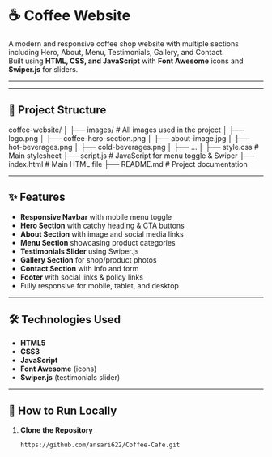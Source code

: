 # ☕ Coffee Website

A modern and responsive coffee shop website with multiple sections including Hero, About, Menu, Testimonials, Gallery, and Contact.  
Built using **HTML, CSS, and JavaScript** with **Font Awesome** icons and **Swiper.js** for sliders.

---
---

## 📂 Project Structure
coffee-website/
│
├── images/ # All images used in the project
│ ├── logo.png
│ ├── coffee-hero-section.png
│ ├── about-image.jpg
│ ├── hot-beverages.png
│ ├── cold-beverages.png
│ ├── ...
│
├── style.css # Main stylesheet
├── script.js # JavaScript for menu toggle & Swiper
├── index.html # Main HTML file
├── README.md # Project documentation

---

## ✨ Features

- **Responsive Navbar** with mobile menu toggle
- **Hero Section** with catchy heading & CTA buttons
- **About Section** with image and social media links
- **Menu Section** showcasing product categories
- **Testimonials Slider** using Swiper.js
- **Gallery Section** for shop/product photos
- **Contact Section** with info and form
- **Footer** with social links & policy links
- Fully responsive for mobile, tablet, and desktop

---

## 🛠️ Technologies Used

- **HTML5**
- **CSS3**
- **JavaScript**
- **Font Awesome** (icons)
- **Swiper.js** (testimonials slider)

---

## 🚀 How to Run Locally

1. **Clone the Repository**
   ```bash
   https://github.com/ansari622/Coffee-Cafe.git

